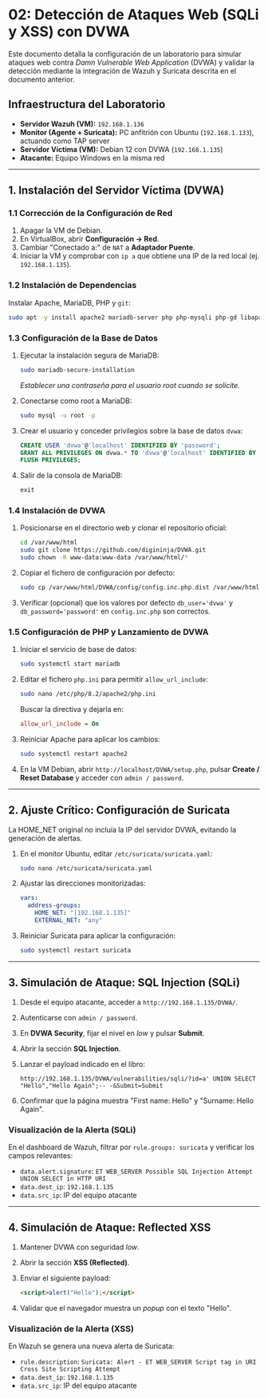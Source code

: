 # 02: Detección de Ataques Web (SQLi y XSS) con DVWA

Este documento detalla la configuración de un laboratorio para simular ataques web contra *Damn Vulnerable Web Application* (DVWA) y validar la detección mediante la integración de Wazuh y Suricata descrita en el documento anterior.

## Infraestructura del Laboratorio

* **Servidor Wazuh (VM):** `192.168.1.136`
* **Monitor (Agente + Suricata):** PC anfitrión con Ubuntu (`192.168.1.133`), actuando como TAP server
* **Servidor Víctima (VM):** Debian 12 con DVWA (`192.168.1.135`)
* **Atacante:** Equipo Windows en la misma red

---

## 1. Instalación del Servidor Víctima (DVWA)

### 1.1 Corrección de la Configuración de Red

1. Apagar la VM de Debian.
2. En VirtualBox, abrir **Configuración → Red**.
3. Cambiar "Conectado a:" de `NAT` a **Adaptador Puente**.
4. Iniciar la VM y comprobar con `ip a` que obtiene una IP de la red local (ej. `192.168.1.135`).

### 1.2 Instalación de Dependencias

Instalar Apache, MariaDB, PHP y `git`:

```bash
sudo apt -y install apache2 mariadb-server php php-mysqli php-gd libapache2-mod-php git
```

### 1.3 Configuración de la Base de Datos

1. Ejecutar la instalación segura de MariaDB:

    ```bash
    sudo mariadb-secure-installation
    ```

    *Establecer una contraseña para el usuario root cuando se solicite.*

2. Conectarse como root a MariaDB:

    ```bash
    sudo mysql -u root -p
    ```

3. Crear el usuario y conceder privilegios sobre la base de datos `dvwa`:

    ```sql
    CREATE USER 'dvwa'@'localhost' IDENTIFIED BY 'password';
    GRANT ALL PRIVILEGES ON dvwa.* TO 'dvwa'@'localhost' IDENTIFIED BY 'password';
    FLUSH PRIVILEGES;
    ```

4. Salir de la consola de MariaDB:

    ```sql
    exit
    ```

### 1.4 Instalación de DVWA

1. Posicionarse en el directorio web y clonar el repositorio oficial:

    ```bash
    cd /var/www/html
    sudo git clone https://github.com/digininja/DVWA.git
    sudo chown -R www-data:www-data /var/www/html/*
    ```

2. Copiar el fichero de configuración por defecto:

    ```bash
    sudo cp /var/www/html/DVWA/config/config.inc.php.dist /var/www/html/DVWA/config/config.inc.php
    ```

3. Verificar (opcional) que los valores por defecto `db_user='dvwa'` y `db_password='password'` en `config.inc.php` son correctos.

### 1.5 Configuración de PHP y Lanzamiento de DVWA

1. Iniciar el servicio de base de datos:

    ```bash
    sudo systemctl start mariadb
    ```

2. Editar el fichero `php.ini` para permitir `allow_url_include`:

    ```bash
    sudo nano /etc/php/8.2/apache2/php.ini
    ```

    Buscar la directiva y dejarla en:

    ```ini
    allow_url_include = On
    ```

3. Reiniciar Apache para aplicar los cambios:

    ```bash
    sudo systemctl restart apache2
    ```

4. En la VM Debian, abrir `http://localhost/DVWA/setup.php`, pulsar **Create / Reset Database** y acceder con `admin / password`.

---

## 2. Ajuste Crítico: Configuración de Suricata

La HOME_NET original no incluía la IP del servidor DVWA, evitando la generación de alertas.

1. En el monitor Ubuntu, editar `/etc/suricata/suricata.yaml`:

    ```bash
    sudo nano /etc/suricata/suricata.yaml
    ```

2. Ajustar las direcciones monitorizadas:

    ```yaml
    vars:
      address-groups:
        HOME_NET: "[192.168.1.135]"
        EXTERNAL_NET: "any"
    ```

3. Reiniciar Suricata para aplicar la configuración:

    ```bash
    sudo systemctl restart suricata
    ```

---

## 3. Simulación de Ataque: SQL Injection (SQLi)

1. Desde el equipo atacante, acceder a `http://192.168.1.135/DVWA/`.
2. Autenticarse con `admin / password`.
3. En **DVWA Security**, fijar el nivel en *low* y pulsar **Submit**.
4. Abrir la sección **SQL Injection**.
5. Lanzar el payload indicado en el libro:

    ```text
    http://192.168.1.135/DVWA/vulnerabilities/sqli/?id=a' UNION SELECT "Hello","Hello Again";-- -&Submit=Submit
    ```

6. Confirmar que la página muestra "First name: Hello" y "Surname: Hello Again".

### Visualización de la Alerta (SQLi)

En el dashboard de Wazuh, filtrar por `rule.groups: suricata` y verificar los campos relevantes:

* `data.alert.signature`: `ET WEB_SERVER Possible SQL Injection Attempt UNION SELECT in HTTP URI`
* `data.dest_ip`: `192.168.1.135`
* `data.src_ip`: IP del equipo atacante



---

## 4. Simulación de Ataque: Reflected XSS

1. Mantener DVWA con seguridad *low*.
2. Abrir la sección **XSS (Reflected)**.
3. Enviar el siguiente payload:

    ```html
    <script>alert("Hello");</script>
    ```

4. Validar que el navegador muestra un *popup* con el texto "Hello".

### Visualización de la Alerta (XSS)

En Wazuh se genera una nueva alerta de Suricata:

* `rule.description`: `Suricata: Alert - ET WEB_SERVER Script tag in URI Cross Site Scripting Attempt`
* `data.dest_ip`: `192.168.1.135`
* `data.src_ip`: IP del equipo atacante